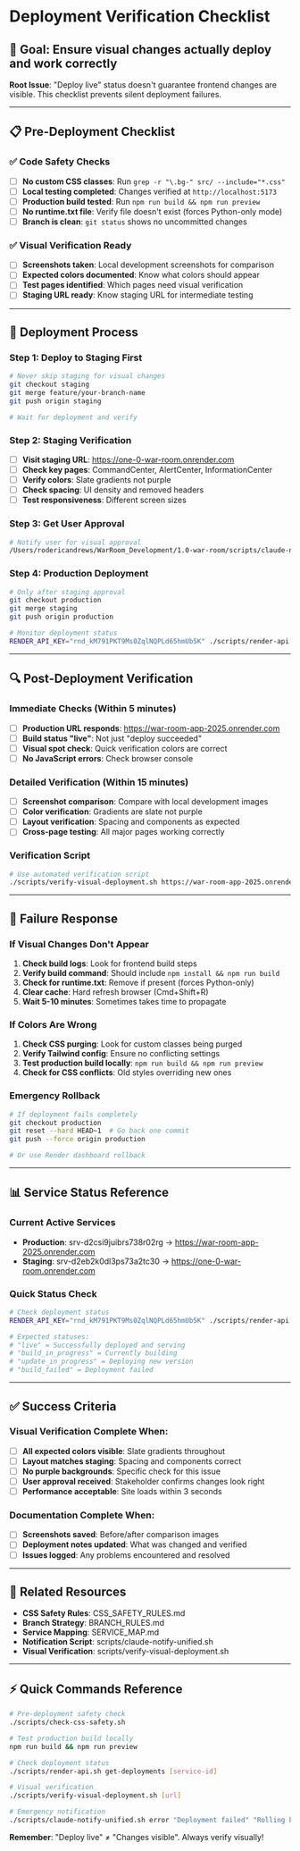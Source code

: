 # Deployment Verification Checklist

## 🎯 **Goal**: Ensure visual changes actually deploy and work correctly

**Root Issue**: "Deploy live" status doesn't guarantee frontend changes are visible. This checklist prevents silent deployment failures.

---

## **📋 Pre-Deployment Checklist**

### ✅ Code Safety Checks
- [ ] **No custom CSS classes**: Run `grep -r "\.bg-" src/ --include="*.css"` 
- [ ] **Local testing completed**: Changes verified at `http://localhost:5173`
- [ ] **Production build tested**: Run `npm run build && npm run preview`
- [ ] **No runtime.txt file**: Verify file doesn't exist (forces Python-only mode)
- [ ] **Branch is clean**: `git status` shows no uncommitted changes

### ✅ Visual Verification Ready
- [ ] **Screenshots taken**: Local development screenshots for comparison
- [ ] **Expected colors documented**: Know what colors should appear
- [ ] **Test pages identified**: Which pages need visual verification
- [ ] **Staging URL ready**: Know staging URL for intermediate testing

---

## **🚀 Deployment Process**

### Step 1: Deploy to Staging First
```bash
# Never skip staging for visual changes
git checkout staging
git merge feature/your-branch-name
git push origin staging

# Wait for deployment and verify
```

### Step 2: Staging Verification
- [ ] **Visit staging URL**: https://one-0-war-room.onrender.com
- [ ] **Check key pages**: CommandCenter, AlertCenter, InformationCenter
- [ ] **Verify colors**: Slate gradients not purple
- [ ] **Check spacing**: UI density and removed headers
- [ ] **Test responsiveness**: Different screen sizes

### Step 3: Get User Approval
```bash
# Notify user for visual approval
/Users/rodericandrews/WarRoom_Development/1.0-war-room/scripts/claude-notify-unified.sh approval "Staging ready for review" "Visual changes at https://one-0-war-room.onrender.com"
```

### Step 4: Production Deployment
```bash
# Only after staging approval
git checkout production  
git merge staging
git push origin production

# Monitor deployment status
RENDER_API_KEY="rnd_kM791PKT9Ms0ZqlNQPLd65hmUb5K" ./scripts/render-api.sh get-deployments srv-d2csi9juibrs738r02rg
```

---

## **🔍 Post-Deployment Verification**

### Immediate Checks (Within 5 minutes)
- [ ] **Production URL responds**: https://war-room-app-2025.onrender.com
- [ ] **Build status "live"**: Not just "deploy succeeded"
- [ ] **Visual spot check**: Quick verification colors are correct
- [ ] **No JavaScript errors**: Check browser console

### Detailed Verification (Within 15 minutes)
- [ ] **Screenshot comparison**: Compare with local development images
- [ ] **Color verification**: Gradients are slate not purple
- [ ] **Layout verification**: Spacing and components as expected
- [ ] **Cross-page testing**: All major pages working correctly

### Verification Script
```bash
# Use automated verification script
./scripts/verify-visual-deployment.sh https://war-room-app-2025.onrender.com
```

---

## **🚨 Failure Response**

### If Visual Changes Don't Appear
1. **Check build logs**: Look for frontend build steps
2. **Verify build command**: Should include `npm install && npm run build`
3. **Check for runtime.txt**: Remove if present (forces Python-only)
4. **Clear cache**: Hard refresh browser (Cmd+Shift+R)
5. **Wait 5-10 minutes**: Sometimes takes time to propagate

### If Colors Are Wrong
1. **Check CSS purging**: Look for custom classes being purged
2. **Verify Tailwind config**: Ensure no conflicting settings
3. **Test production build locally**: `npm run build && npm run preview`
4. **Check for CSS conflicts**: Old styles overriding new ones

### Emergency Rollback
```bash
# If deployment fails completely
git checkout production
git reset --hard HEAD~1  # Go back one commit
git push --force origin production

# Or use Render dashboard rollback
```

---

## **📊 Service Status Reference**

### Current Active Services
- **Production**: srv-d2csi9juibrs738r02rg → https://war-room-app-2025.onrender.com
- **Staging**: srv-d2eb2k0dl3ps73a2tc30 → https://one-0-war-room.onrender.com

### Quick Status Check
```bash
# Check deployment status
RENDER_API_KEY="rnd_kM791PKT9Ms0ZqlNQPLd65hmUb5K" ./scripts/render-api.sh get-deployments [service-id]

# Expected statuses:
# "live" = Successfully deployed and serving
# "build_in_progress" = Currently building
# "update_in_progress" = Deploying new version
# "build_failed" = Deployment failed
```

---

## **✅ Success Criteria**

### Visual Verification Complete When:
- [ ] **All expected colors visible**: Slate gradients throughout
- [ ] **Layout matches staging**: Spacing and components correct  
- [ ] **No purple backgrounds**: Specific check for this issue
- [ ] **User approval received**: Stakeholder confirms changes look right
- [ ] **Performance acceptable**: Site loads within 3 seconds

### Documentation Complete When:
- [ ] **Screenshots saved**: Before/after comparison images
- [ ] **Deployment notes updated**: What was changed and verified
- [ ] **Issues logged**: Any problems encountered and resolved

---

## **🔗 Related Resources**

- **CSS Safety Rules**: CSS_SAFETY_RULES.md
- **Branch Strategy**: BRANCH_RULES.md  
- **Service Mapping**: SERVICE_MAP.md
- **Notification Script**: scripts/claude-notify-unified.sh
- **Visual Verification**: scripts/verify-visual-deployment.sh

---

## **⚡ Quick Commands Reference**

```bash
# Pre-deployment safety check
./scripts/check-css-safety.sh

# Test production build locally
npm run build && npm run preview

# Check deployment status
./scripts/render-api.sh get-deployments [service-id]

# Visual verification
./scripts/verify-visual-deployment.sh [url]

# Emergency notification
./scripts/claude-notify-unified.sh error "Deployment failed" "Rolling back now"
```

**Remember**: "Deploy live" ≠ "Changes visible". Always verify visually!